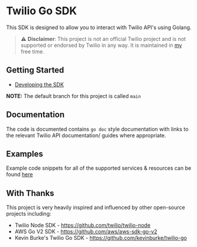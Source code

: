 # Twilio Go SDK

This SDK is designed to allow you to interact with Twilio API's using Golang.

> ⚠️ **Disclaimer**: This project is not an official Twilio project and is not supported or endorsed by Twilio in any way. It is maintained in [my](https://github.com/RJPearson94) free time.

## Getting Started

- [Developing the SDK](./development.md)

**NOTE:** The default branch for this project is called `main`

## Documentation

The code is documented contains `go doc` style documentation with links to the relevant Twilio API documentation/ guides where appropriate.

## Examples

Example code snippets for all of the supported services & resources can be found [here](./examples)

## With Thanks

This project is very heavily inspired and influenced by other open-source projects including:

- Twilio Node SDK - <https://github.com/twilio/twilio-node>
- AWS Go V2 SDK - <https://github.com/aws/aws-sdk-go-v2>
- Kevin Burke's Twilio Go SDK - <https://github.com/kevinburke/twilio-go>
